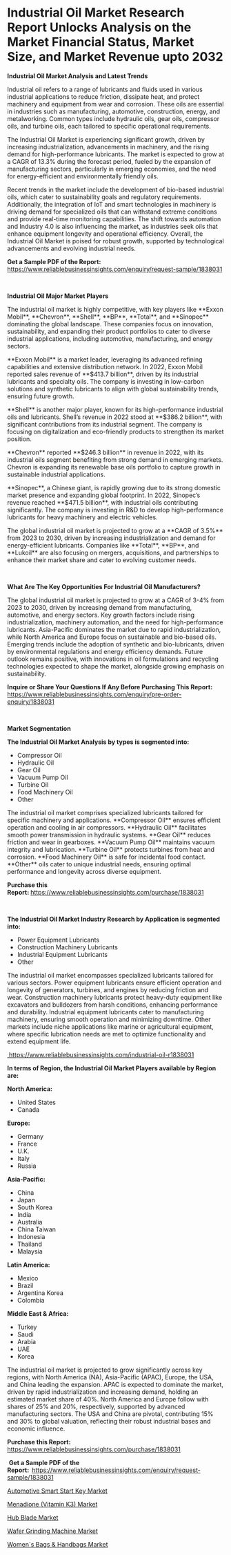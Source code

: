 <p><h1>Industrial Oil Market Research Report Unlocks Analysis on the Market Financial Status, Market Size, and Market Revenue upto 2032</h1></p><p><strong>Industrial Oil Market Analysis and Latest Trends</strong></p>
<p><p>Industrial oil refers to a range of lubricants and fluids used in various industrial applications to reduce friction, dissipate heat, and protect machinery and equipment from wear and corrosion. These oils are essential in industries such as manufacturing, automotive, construction, energy, and metalworking. Common types include hydraulic oils, gear oils, compressor oils, and turbine oils, each tailored to specific operational requirements.</p><p>The Industrial Oil Market is experiencing significant growth, driven by increasing industrialization, advancements in machinery, and the rising demand for high-performance lubricants. The market is expected to grow at a CAGR of 13.3% during the forecast period, fueled by the expansion of manufacturing sectors, particularly in emerging economies, and the need for energy-efficient and environmentally friendly oils.</p><p>Recent trends in the market include the development of bio-based industrial oils, which cater to sustainability goals and regulatory requirements. Additionally, the integration of IoT and smart technologies in machinery is driving demand for specialized oils that can withstand extreme conditions and provide real-time monitoring capabilities. The shift towards automation and Industry 4.0 is also influencing the market, as industries seek oils that enhance equipment longevity and operational efficiency. Overall, the Industrial Oil Market is poised for robust growth, supported by technological advancements and evolving industrial needs.</p></p>
<p><strong>Get a Sample PDF of the Report:&nbsp;</strong> <a href="https://www.reliablebusinessinsights.com/enquiry/request-sample/1838031?utm_campaign=2197&utm_medium=2&utm_source=Github&utm_content=ia&utm_term=26012025&utm_id=industrial-oil">https://www.reliablebusinessinsights.com/enquiry/request-sample/1838031</a></p>
<p>&nbsp;</p>
<p><strong>Industrial Oil Major Market Players</strong></p>
<p><p>The industrial oil market is highly competitive, with key players like **Exxon Mobil**, **Chevron**, **Shell**, **BP**, **Total**, and **Sinopec** dominating the global landscape. These companies focus on innovation, sustainability, and expanding their product portfolios to cater to diverse industrial applications, including automotive, manufacturing, and energy sectors.</p><p>**Exxon Mobil** is a market leader, leveraging its advanced refining capabilities and extensive distribution network. In 2022, Exxon Mobil reported sales revenue of **$413.7 billion**, driven by its industrial lubricants and specialty oils. The company is investing in low-carbon solutions and synthetic lubricants to align with global sustainability trends, ensuring future growth.</p><p>**Shell** is another major player, known for its high-performance industrial oils and lubricants. Shell’s revenue in 2022 stood at **$386.2 billion**, with significant contributions from its industrial segment. The company is focusing on digitalization and eco-friendly products to strengthen its market position.</p><p>**Chevron** reported **$246.3 billion** in revenue in 2022, with its industrial oils segment benefiting from strong demand in emerging markets. Chevron is expanding its renewable base oils portfolio to capture growth in sustainable industrial applications.</p><p>**Sinopec**, a Chinese giant, is rapidly growing due to its strong domestic market presence and expanding global footprint. In 2022, Sinopec’s revenue reached **$471.5 billion**, with industrial oils contributing significantly. The company is investing in R&D to develop high-performance lubricants for heavy machinery and electric vehicles.</p><p>The global industrial oil market is projected to grow at a **CAGR of 3.5%** from 2023 to 2030, driven by increasing industrialization and demand for energy-efficient lubricants. Companies like **Total**, **BP**, and **Lukoil** are also focusing on mergers, acquisitions, and partnerships to enhance their market share and cater to evolving customer needs.</p></p>
<p>&nbsp;</p>
<p><strong>What Are The Key Opportunities For Industrial Oil Manufacturers?</strong></p>
<p><p>The global industrial oil market is projected to grow at a CAGR of 3-4% from 2023 to 2030, driven by increasing demand from manufacturing, automotive, and energy sectors. Key growth factors include rising industrialization, machinery automation, and the need for high-performance lubricants. Asia-Pacific dominates the market due to rapid industrialization, while North America and Europe focus on sustainable and bio-based oils. Emerging trends include the adoption of synthetic and bio-lubricants, driven by environmental regulations and energy efficiency demands. Future outlook remains positive, with innovations in oil formulations and recycling technologies expected to shape the market, alongside growing emphasis on sustainability.</p></p>
<p><strong>Inquire or Share Your Questions If Any Before Purchasing This Report:</strong> <a href="https://www.reliablebusinessinsights.com/enquiry/pre-order-enquiry/1838031?utm_campaign=2197&utm_medium=2&utm_source=Github&utm_content=ia&utm_term=26012025&utm_id=industrial-oil">https://www.reliablebusinessinsights.com/enquiry/pre-order-enquiry/1838031</a></p>
<p>&nbsp;</p>
<p><strong>Market Segmentation</strong></p>
<p><strong>The Industrial Oil Market Analysis by types is segmented into:</strong></p>
<p><ul><li>Compressor Oil</li><li>Hydraulic Oil</li><li>Gear Oil</li><li>Vacuum Pump Oil</li><li>Turbine Oil</li><li>Food Machinery Oil</li><li>Other</li></ul></p>
<p><p>The industrial oil market comprises specialized lubricants tailored for specific machinery and applications. **Compressor Oil** ensures efficient operation and cooling in air compressors. **Hydraulic Oil** facilitates smooth power transmission in hydraulic systems. **Gear Oil** reduces friction and wear in gearboxes. **Vacuum Pump Oil** maintains vacuum integrity and lubrication. **Turbine Oil** protects turbines from heat and corrosion. **Food Machinery Oil** is safe for incidental food contact. **Other** oils cater to unique industrial needs, ensuring optimal performance and longevity across diverse equipment.</p></p>
<p><strong>Purchase this Report:&nbsp;</strong><a href="https://www.reliablebusinessinsights.com/purchase/1838031?utm_campaign=2197&utm_medium=2&utm_source=Github&utm_content=ia&utm_term=26012025&utm_id=industrial-oil">https://www.reliablebusinessinsights.com/purchase/1838031</a></p>
<p>&nbsp;</p>
<p><strong>The Industrial Oil Market Industry Research by Application is segmented into:</strong></p>
<p><ul><li>Power Equipment Lubricants</li><li>Construction Machinery Lubricants</li><li>Industrial Equipment Lubricants</li><li>Other</li></ul></p>
<p><p>The industrial oil market encompasses specialized lubricants tailored for various sectors. Power equipment lubricants ensure efficient operation and longevity of generators, turbines, and engines by reducing friction and wear. Construction machinery lubricants protect heavy-duty equipment like excavators and bulldozers from harsh conditions, enhancing performance and durability. Industrial equipment lubricants cater to manufacturing machinery, ensuring smooth operation and minimizing downtime. Other markets include niche applications like marine or agricultural equipment, where specific lubrication needs are met to optimize functionality and extend equipment life.</p></p>
<p><a href="https://www.reliablebusinessinsights.com/industrial-oil-r1838031?utm_campaign=2197&utm_medium=2&utm_source=Github&utm_content=ia&utm_term=26012025&utm_id=industrial-oil">&nbsp;https://www.reliablebusinessinsights.com/industrial-oil-r1838031</a></p>
<p><strong>In terms of Region, the Industrial Oil Market Players available by Region are:</strong></p>
<p>
    <p> <strong> North America: </strong>
        <ul>
            <li>United States</li>
            <li>Canada</li>
        </ul>
        </p> 
    <p> <strong> Europe: </strong>
        <ul>
            <li>Germany</li>
            <li>France</li>
            <li>U.K.</li>
            <li>Italy</li>
            <li>Russia</li>
        </ul>
        </p> 
    <p> <strong> Asia-Pacific: </strong>
        <ul>
            <li>China</li>
            <li>Japan</li>
            <li>South Korea</li>
            <li>India</li>
            <li>Australia</li>
            <li>China Taiwan</li>
            <li>Indonesia</li>
            <li>Thailand</li>
            <li>Malaysia</li>
        </ul>
        </p> 
    <p> <strong> Latin America: </strong>
        <ul>
            <li>Mexico</li>
            <li>Brazil</li>
            <li>Argentina Korea</li>
            <li>Colombia</li>
        </ul>
        </p> 
    <p> <strong> Middle East & Africa: </strong>
        <ul>
            <li>Turkey</li>
            <li>Saudi</li>
            <li>Arabia</li>
            <li>UAE</li>
            <li>Korea</li>
        </ul>
    </p>
    </p>
<p><p>The industrial oil market is projected to grow significantly across key regions, with North America (NA), Asia-Pacific (APAC), Europe, the USA, and China leading the expansion. APAC is expected to dominate the market, driven by rapid industrialization and increasing demand, holding an estimated market share of 40%. North America and Europe follow with shares of 25% and 20%, respectively, supported by advanced manufacturing sectors. The USA and China are pivotal, contributing 15% and 30% to global valuation, reflecting their robust industrial bases and economic influence.</p></p>
<p><strong>Purchase this Report: </strong><a href="https://www.reliablebusinessinsights.com/purchase/1838031?utm_campaign=2197&utm_medium=2&utm_source=Github&utm_content=ia&utm_term=26012025&utm_id=industrial-oil">https://www.reliablebusinessinsights.com/purchase/1838031</a></p>
<p>&nbsp;<strong>Get a Sample PDF of the Report:&nbsp;&nbsp;</strong><a href="https://www.reliablebusinessinsights.com/enquiry/request-sample/1838031?utm_campaign=2197&utm_medium=2&utm_source=Github&utm_content=ia&utm_term=26012025&utm_id=industrial-oil">https://www.reliablebusinessinsights.com/enquiry/request-sample/1838031</a></p>
<p><strong></strong></p>
<p><p><a href="https://www.linkedin.com/pulse/automotive-smart-start-key-market-growth-forecast-global-analysis-jdd1c?utm_campaign=2197&utm_medium=2&utm_source=Github&utm_content=ia&utm_term=26012025&utm_id=industrial-oil">Automotive Smart Start Key Market</a></p><p><a href="https://www.linkedin.com/pulse/stakeholders-can-gain-insights-menadione-vitamin-k3-market-growth-evbxf?utm_campaign=2197&utm_medium=2&utm_source=Github&utm_content=ia&utm_term=26012025&utm_id=industrial-oil">Menadione (Vitamin K3) Market</a></p><p><a href="https://www.linkedin.com/pulse/qualitative-quantitative-insights-hub-blade-market-estimated-zlrwf?utm_campaign=2197&utm_medium=2&utm_source=Github&utm_content=ia&utm_term=26012025&utm_id=industrial-oil">Hub Blade Market</a></p><p><a href="https://www.linkedin.com/pulse/forecast-wafer-grinding-machine-market-from-2025-2032-rapid-blcxf?utm_campaign=2197&utm_medium=2&utm_source=Github&utm_content=ia&utm_term=26012025&utm_id=industrial-oil">Wafer Grinding Machine Market</a></p><p><a href="https://www.linkedin.com/pulse/womens-bags-handbags-market-size-estimated-grow-cagr-87-from-dxthf?utm_campaign=2197&utm_medium=2&utm_source=Github&utm_content=ia&utm_term=26012025&utm_id=industrial-oil">Women`s Bags & Handbags Market</a></p></p>